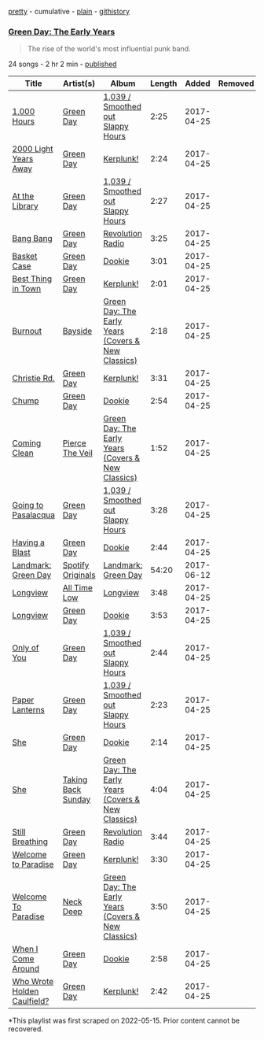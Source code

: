 [pretty](/playlists/pretty/37i9dQZF1DX7iAOkSHdhFI.md) - cumulative - [plain](/playlists/plain/37i9dQZF1DX7iAOkSHdhFI) - [githistory](https://github.githistory.xyz/mackorone/spotify-playlist-archive/blob/main/playlists/plain/37i9dQZF1DX7iAOkSHdhFI)

### [Green Day: The Early Years](https://open.spotify.com/playlist/37i9dQZF1DX7iAOkSHdhFI)

> The rise of the world's most influential punk band.

24 songs - 2 hr 2 min - [published](https://open.spotify.com/playlist/2UiAyfKzlBQGJk08L73iZR)

| Title | Artist(s) | Album | Length | Added | Removed |
|---|---|---|---|---|---|
| [1,000 Hours](https://open.spotify.com/track/2bliENmIxLMfB5cNVRvqAM) | [Green Day](https://open.spotify.com/artist/7oPftvlwr6VrsViSDV7fJY) | [1,039 / Smoothed out Slappy Hours](https://open.spotify.com/album/5xlutZ0sYfJQjVIBOkkeW8) | 2:25 | 2017-04-25 |  |
| [2000 Light Years Away](https://open.spotify.com/track/6pM25DLzJb5oWj74d3ElXI) | [Green Day](https://open.spotify.com/artist/7oPftvlwr6VrsViSDV7fJY) | [Kerplunk!](https://open.spotify.com/album/1UShup0VvfxhxS7j3Omxh2) | 2:24 | 2017-04-25 |  |
| [At the Library](https://open.spotify.com/track/1bdlQ4jEizkBstKyw4Q4yl) | [Green Day](https://open.spotify.com/artist/7oPftvlwr6VrsViSDV7fJY) | [1,039 / Smoothed out Slappy Hours](https://open.spotify.com/album/5xlutZ0sYfJQjVIBOkkeW8) | 2:27 | 2017-04-25 |  |
| [Bang Bang](https://open.spotify.com/track/278Ao6KQDxWGGszv24uvhI) | [Green Day](https://open.spotify.com/artist/7oPftvlwr6VrsViSDV7fJY) | [Revolution Radio](https://open.spotify.com/album/5a3LqvNt2nv1B4aRKXmgOV) | 3:25 | 2017-04-25 |  |
| [Basket Case](https://open.spotify.com/track/6L89mwZXSOwYl76YXfX13s) | [Green Day](https://open.spotify.com/artist/7oPftvlwr6VrsViSDV7fJY) | [Dookie](https://open.spotify.com/album/4uG8q3GPuWHQlRbswMIRS6) | 3:01 | 2017-04-25 |  |
| [Best Thing in Town](https://open.spotify.com/track/6tkTwjsmbX71sVUugD8szN) | [Green Day](https://open.spotify.com/artist/7oPftvlwr6VrsViSDV7fJY) | [Kerplunk!](https://open.spotify.com/album/1UShup0VvfxhxS7j3Omxh2) | 2:01 | 2017-04-25 |  |
| [Burnout](https://open.spotify.com/track/3k1Eq5tlk7Gi22DtWicYFi) | [Bayside](https://open.spotify.com/artist/51J0q8S7W3kIEYHQi3EPqk) | [Green Day: The Early Years \(Covers & New Classics\)](https://open.spotify.com/album/3GNVuwK8JUqvWc0K67z1SV) | 2:18 | 2017-04-25 |  |
| [Christie Rd.](https://open.spotify.com/track/1O1Dzi3VvUfs0GAbcjqxJC) | [Green Day](https://open.spotify.com/artist/7oPftvlwr6VrsViSDV7fJY) | [Kerplunk!](https://open.spotify.com/album/1UShup0VvfxhxS7j3Omxh2) | 3:31 | 2017-04-25 |  |
| [Chump](https://open.spotify.com/track/1Cq8IdsiaMiieYuLN8iEm0) | [Green Day](https://open.spotify.com/artist/7oPftvlwr6VrsViSDV7fJY) | [Dookie](https://open.spotify.com/album/4uG8q3GPuWHQlRbswMIRS6) | 2:54 | 2017-04-25 |  |
| [Coming Clean](https://open.spotify.com/track/3YvcGzb3yoqpn2etiBzCWl) | [Pierce The Veil](https://open.spotify.com/artist/4iJLPqClelZOBCBifm8Fzv) | [Green Day: The Early Years \(Covers & New Classics\)](https://open.spotify.com/album/2isc12bFWhGjvhDgPgVcFO) | 1:52 | 2017-04-25 |  |
| [Going to Pasalacqua](https://open.spotify.com/track/2OAp6iypupCfJ8GD4yOsLm) | [Green Day](https://open.spotify.com/artist/7oPftvlwr6VrsViSDV7fJY) | [1,039 / Smoothed out Slappy Hours](https://open.spotify.com/album/5xlutZ0sYfJQjVIBOkkeW8) | 3:28 | 2017-04-25 |  |
| [Having a Blast](https://open.spotify.com/track/0eUJzAGs9OKSOmLVpsng7e) | [Green Day](https://open.spotify.com/artist/7oPftvlwr6VrsViSDV7fJY) | [Dookie](https://open.spotify.com/album/4uG8q3GPuWHQlRbswMIRS6) | 2:44 | 2017-04-25 |  |
| [Landmark: Green Day](https://open.spotify.com/track/4TRUaTlXH4y0jroMH4O30w) | [Spotify Originals](https://open.spotify.com/artist/79BoW9by11VQdVJHy6nelQ) | [Landmark: Green Day](https://open.spotify.com/album/4aRP6Bt0I5jWmvE7tpqaaC) | 54:20 | 2017-06-12 |  |
| [Longview](https://open.spotify.com/track/25tukAKZqMuxAJjpaNkkVe) | [All Time Low](https://open.spotify.com/artist/46gyXjRIvN1NL1eCB8GBxo) | [Longview](https://open.spotify.com/album/19n6S72k5RG320UOuHEkRI) | 3:48 | 2017-04-25 |  |
| [Longview](https://open.spotify.com/track/3LRJbFT9rKoKv4aW7PuBJC) | [Green Day](https://open.spotify.com/artist/7oPftvlwr6VrsViSDV7fJY) | [Dookie](https://open.spotify.com/album/4uG8q3GPuWHQlRbswMIRS6) | 3:53 | 2017-04-25 |  |
| [Only of You](https://open.spotify.com/track/6jI28euaXj6cDYypkV8Gqe) | [Green Day](https://open.spotify.com/artist/7oPftvlwr6VrsViSDV7fJY) | [1,039 / Smoothed out Slappy Hours](https://open.spotify.com/album/5xlutZ0sYfJQjVIBOkkeW8) | 2:44 | 2017-04-25 |  |
| [Paper Lanterns](https://open.spotify.com/track/5TbJdu0jasNSuQRDkjIKax) | [Green Day](https://open.spotify.com/artist/7oPftvlwr6VrsViSDV7fJY) | [1,039 / Smoothed out Slappy Hours](https://open.spotify.com/album/5xlutZ0sYfJQjVIBOkkeW8) | 2:23 | 2017-04-25 |  |
| [She](https://open.spotify.com/track/4wsQGsdf8D0Bj26cGdvreB) | [Green Day](https://open.spotify.com/artist/7oPftvlwr6VrsViSDV7fJY) | [Dookie](https://open.spotify.com/album/4uG8q3GPuWHQlRbswMIRS6) | 2:14 | 2017-04-25 |  |
| [She](https://open.spotify.com/track/3MSHU8LTXUFf5GvDeDJnco) | [Taking Back Sunday](https://open.spotify.com/artist/24XtlMhEMNdi822vi0MhY1) | [Green Day: The Early Years \(Covers & New Classics\)](https://open.spotify.com/album/2xjpJx5Rnf0yRa0YMmCM2p) | 4:04 | 2017-04-25 |  |
| [Still Breathing](https://open.spotify.com/track/19YmvsVCetCBeVj6O2mljR) | [Green Day](https://open.spotify.com/artist/7oPftvlwr6VrsViSDV7fJY) | [Revolution Radio](https://open.spotify.com/album/5a3LqvNt2nv1B4aRKXmgOV) | 3:44 | 2017-04-25 |  |
| [Welcome to Paradise](https://open.spotify.com/track/7LZl1tWRNAPXLY4IgbCjmt) | [Green Day](https://open.spotify.com/artist/7oPftvlwr6VrsViSDV7fJY) | [Kerplunk!](https://open.spotify.com/album/1UShup0VvfxhxS7j3Omxh2) | 3:30 | 2017-04-25 |  |
| [Welcome To Paradise](https://open.spotify.com/track/7H3X9tX72Mr7TjxpqxSo0P) | [Neck Deep](https://open.spotify.com/artist/2TM0qnbJH4QPhGMCdPt7fH) | [Green Day: The Early Years \(Covers & New Classics\)](https://open.spotify.com/album/5dSE8bGpHGIZN9fTPfInX0) | 3:50 | 2017-04-25 |  |
| [When I Come Around](https://open.spotify.com/track/1Dr1fXbc2IxaK1Mu8P8Khz) | [Green Day](https://open.spotify.com/artist/7oPftvlwr6VrsViSDV7fJY) | [Dookie](https://open.spotify.com/album/4uG8q3GPuWHQlRbswMIRS6) | 2:58 | 2017-04-25 |  |
| [Who Wrote Holden Caulfield?](https://open.spotify.com/track/6471zt9nuKXLwEOItOgDld) | [Green Day](https://open.spotify.com/artist/7oPftvlwr6VrsViSDV7fJY) | [Kerplunk!](https://open.spotify.com/album/1UShup0VvfxhxS7j3Omxh2) | 2:42 | 2017-04-25 |  |

\*This playlist was first scraped on 2022-05-15. Prior content cannot be recovered.
